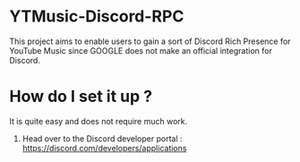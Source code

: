 # YTMusic-Discord-RPC
This project aims to enable users to gain a sort of Discord Rich Presence for YouTube Music since GOOGLE does not make an official integration for Discord.

# How do I set it up ?

It is quite easy and does not require much work.

1. Head over to the Discord developer portal : https://discord.com/developers/applications
